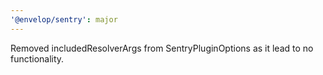 ```yaml
---
'@envelop/sentry': major
---
```


Removed includedResolverArgs from SentryPluginOptions as it lead to no functionality.
